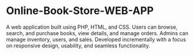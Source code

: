 # Online-Book-Store-WEB-APP
A web application built using PHP, HTML, and CSS. Users can browse, search, and purchase books, view details, and manage orders. Admins can manage inventory, users, and sales. Developed incrementally with a focus on responsive design, usability, and seamless functionality.
